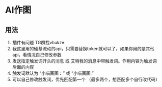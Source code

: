 # AI作图

## 用法

1. 插件有问题 TG群找vhukze
2. 我这里用的硅基流动的api，只需要替换token就可以了，如果你用的是其他api，看情况自己修改参数
3. 发送指定触发词开头的消息 或 艾特我的消息中带触发词。作用内容为触发词后面的内容
4. 触发词默认为 “小喵画画：” 或 “小喵画画:”
5. 可以自己修改触发词，优先匹配第一个 （最多两个，想匹配多个自行改代码）
